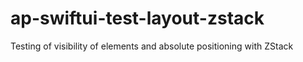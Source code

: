 # ap-swiftui-test-layout-zstack

Testing of visibility of elements and absolute positioning with ZStack